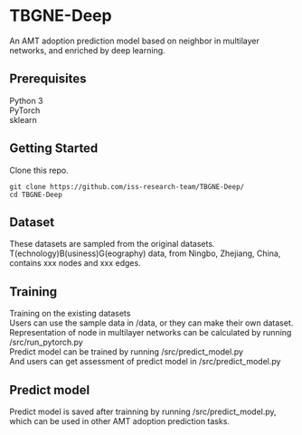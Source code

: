 # TBGNE-Deep
An AMT adoption prediction model based on neighbor in multilayer networks, and enriched by deep learning. 
## Prerequisites 
Python 3  
PyTorch  
sklearn  
## Getting Started 
Clone this repo.  
```
git clone https://github.com/iss-research-team/TBGNE-Deep/  
cd TBGNE-Deep  
```
## Dataset  
These datasets are sampled from the original datasets. 
T(echnology)B(usiness)G(eography) data, from Ningbo, Zhejiang, China, contains xxx nodes and xxx edges.  
## Training  
Training on the existing datasets  
Users can use the sample data in /data, or they can make their own dataset.  
Representation of node in multilayer networks can be calculated by running /src/run_pytorch.py  
Predict model can be trained by running /src/predict_model.py  
And users can get assessment of predict model in /src/predict_model.py  
## Predict model
Predict model is saved after trainning by running /src/predict_model.py, which can be used in other AMT adoption prediction tasks. 
 
